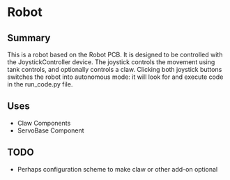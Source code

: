 # Robot
## Summary
This is a robot based on the Robot PCB. It is designed to be controlled with the
JoystickController device. The joystick controls the movement using tank controls, and 
optionally controls a claw.
Clicking both joystick buttons switches the robot into autonomous mode: it will look
for and execute code in the run_code.py file.

## Uses
- Claw Components
- ServoBase Component


## TODO
- Perhaps configuration scheme to make claw or other add-on optional